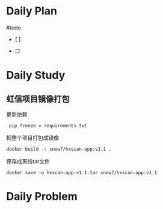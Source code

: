 # Daily Plan
#todo
- [ ] 
- [ ] 
# Daily Study
## 虹信项目镜像打包
更新依赖
```
 pip freeze > requirements.txt
```
把整个项目打包成镜像

```bash
docker build -t snow7/hxscan-app:v1.1 .
```
保存成离线tar文件
```
docker save -o hxscan-app-v1.1.tar snow7/hxscan-app:v1.1
```

# Daily Problem